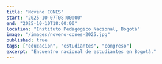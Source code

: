 ```yaml
---
title: "Noveno CONES"
start: "2025-10-07T08:00:00"
end: "2025-10-10T18:00:00"
location: "Instituto Pedagógico Nacional, Bogotá"
image: "/images/noveno-cones-2025.jpg"
published: true
tags: ["educacion", "estudiantes", "congreso"]
excerpt: "Encuentro nacional de estudiantes en Bogotá."
---
```

